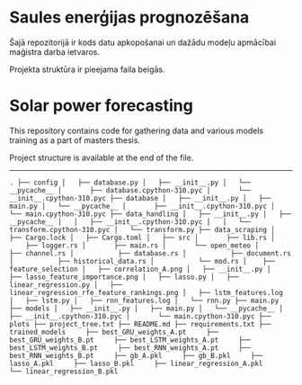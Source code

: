 # Saules enerģijas prognozēšana

Šajā repozitorijā ir kods datu apkopošanai un dažādu modeļu apmācībai maģistra darba ietvaros.

Projekta struktūra ir pieejama faila beigās.

# Solar power forecasting

This repository contains code for gathering data and various models training as a part of masters thesis.

Project structure is available at the end of the file.

---

`.
├── config
│   ├── database.py
│   ├── __init__.py
│   └── __pycache__
│       ├── database.cpython-310.pyc
│       └── __init__.cpython-310.pyc
├── database
│   ├── __init__.py
│   ├── main.py
│   └── __pycache__
│       ├── __init__.cpython-310.pyc
│       └── main.cpython-310.pyc
├── data_handling
│   ├── __init__.py
│   ├── __pycache__
│   │   ├── __init__.cpython-310.pyc
│   │   └── transform.cpython-310.pyc
│   └── transform.py
├── data_scraping
│   ├── Cargo.lock
│   ├── Cargo.toml
│   ├── src
│       ├── lib.rs
│       ├── logger.rs
│       ├── main.rs
│       └── open_meteo
│           ├── channel.rs
│           ├── database.rs
│           ├── document.rs
│           ├── historical_data.rs
│           └── mod.rs
│   
├── feature_selection
│   ├── correlation_A.png
│   ├── __init__.py
│   ├── lasso_feature_importance.png
│   ├── lasso.py
│   ├── linear_regression.py
│   ├── linear_regression_rfe_feature_rankings.png
│   ├── lstm_features.log
│   ├── lstm.py
│   ├── rnn_features.log
│   └── rnn.py
├── main.py
├── models
│   ├── __init__.py
│   ├── main.py
│   └── __pycache__
│       ├── __init__.cpython-310.pyc
│       └── main.cpython-310.pyc
├── plots
├── project_tree.txt
├── README.md
├── requirements.txt
├── trained_models
    ├── best_GRU_weights_A.pt
    ├── best_GRU_weights_B.pt
    ├── best_LSTM_weights_A.pt
    ├── best_LSTM_weights_B.pt
    ├── best_RNN_weights_A.pt
    ├── best_RNN_weights_B.pt
    ├── gb_A.pkl
    ├── gb_B.pkl
    ├── lasso_A.pkl
    ├── lasso_B.pkl
    ├── linear_regression_A.pkl
    └── linear_regression_B.pkl`
